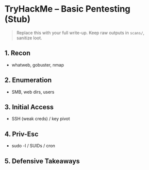 # TryHackMe – Basic Pentesting (Stub)

> Replace this with your full write-up. Keep raw outputs in `scans/`, sanitize loot.

## 1. Recon
- whatweb, gobuster, nmap

## 2. Enumeration
- SMB, web dirs, users

## 3. Initial Access
- SSH (weak creds) / key pivot

## 4. Priv-Esc
- sudo -l / SUIDs / cron

## 5. Defensive Takeaways
